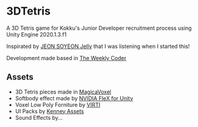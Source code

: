 # 3DTetris
A 3D Tetris game for Kokku's Junior Developer recruitment process using Unity Engine 2020.1.3.f1

Inspirated by [JEON SOYEON Jelly](https://www.youtube.com/watch?v=FJ8kJdTYj1o) that I was listening when I started this!

Development made based in [The Weekly Coder](https://www.youtube.com/playlist?list=PLiRrp7UEG13axMHD7Kqdiy30c7ZBu_Zn7)

## Assets
- 3D Tetris pieces made in [MagicaVoxel](https://ephtracy.github.io/)
- Softbody effect made by [NVIDIA FleX for Unity](https://assetstore.unity.com/packages/tools/physics/nvidia-flex-for-unity-1-0-beta-120425)
- Voxel Low Poly Forniture by [VIRTI](https://assetstore.unity.com/packages/3d/props/furniture/voxel-furniture-free-170365)
- UI Packs by [Kenney Assets](https://www.kenney.nl/assets?q=ui)
- Sound Effects by...

